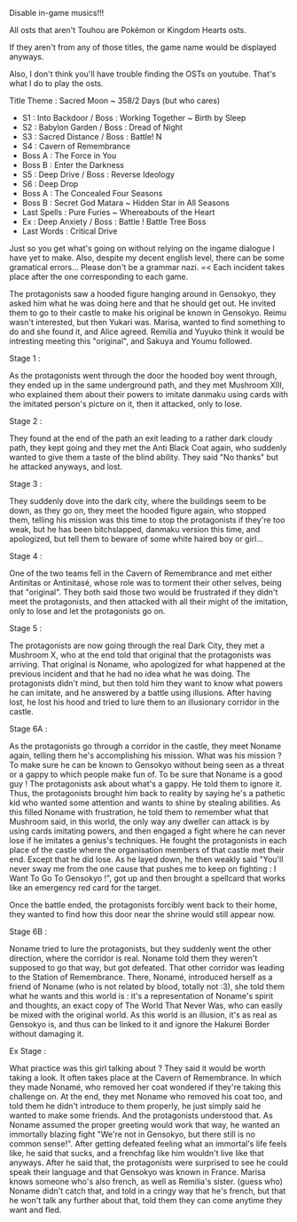 Disable in-game musics!!!

All osts that aren't Touhou are Pokémon or Kingdom Hearts osts. 

If they aren't from any of those titles, the game name would be displayed anyways.

Also, I don't think you'll have trouble finding the OSTs on youtube. That's what I do to play the osts.

Title Theme : Sacred Moon ~ 358/2 Days
(but who cares)

- S1 : Into Backdoor / Boss : Working Together ~ Birth by Sleep
- S2 : Babylon Garden / Boss : Dread of Night
- S3 : Sacred Distance / Boss : Battle! N
- S4 : Cavern of Remembrance
- Boss A : The Force in You
- Boss B : Enter the Darkness
- S5 : Deep Drive / Boss : Reverse Ideology
- S6 : Deep Drop
- Boss A : The Concealed Four Seasons
- Boss B : Secret God Matara ~ Hidden Star in All Seasons
- Last Spells : Pure Furies ~ Whereabouts of the Heart
- Ex : Deep Anxiety / Boss : Battle ! Battle Tree Boss
- Last Words : Critical Drive

Just so you get what's going on without relying on the ingame dialogue I have yet to make. Also, despite my decent english level, there can be some gramatical errors... Please don't be a grammar nazi. =<
Each incident takes place after the one corresponding to each game.

The protagonists saw a hooded figure hanging around in Gensokyo, they asked him what he was doing here and that he should get out. He invited them to go to their castle to make his original be known in Gensokyo.
Reimu wasn't interested, but then Yukari was. Marisa, wanted to find something to do and she found it, and Alice agreed. Remilia and Yuyuko think it would be intresting meeting this "original", and Sakuya and Youmu followed.

Stage 1 :

As the protagonists went through the door the hooded boy went through, they ended up in the same underground path, and they met Mushroom XIII, who explained them about their powers to imitate danmaku using cards with the imitated person's picture on it, then it attacked, only to lose.

Stage 2 :

They found at the end of the path an exit leading to a rather dark cloudy path, they kept going and they met the Anti Black Coat again, who suddenly wanted to give them a taste of the blind ability. They said "No thanks" but he attacked anyways, and lost.

Stage 3 :

They suddenly dove into the dark city, where the buildings seem to be down, as they go on, they meet the hooded figure again, who stopped them, telling his mission was this time to stop the protagonists if they're too weak, but he has been bitchslapped, danmaku
version this time, and apologized, but tell them to beware of some white haired boy or girl...

Stage 4 :

One of the two teams fell in the Cavern of Remembrance and met either Antinitas or Antinitasé, whose role was to torment their other selves, being that "original". They both said those two would be frustrated if they didn't meet the protagonists, and then attacked with all their might of the imitation,
only to lose and let the protagonists go on.

Stage 5 : 

The protagonists are now going through the real Dark City, they met a Mushroom X, who at the end told that original that the protagonists was arriving. That original is Noname, who apologized for what happened at the
previous incident and that he had no idea what he was doing. The protagonists didn't mind, but then told him they want to know what powers he can imitate, and he answered by a battle using illusions. After having lost, he lost his hood and tried to lure them to an illusionary corridor in the castle.

Stage 6A :

As the protagonists go through a corridor in the castle, they meet Noname again, telling them he's accomplishing his mission. What was his mission ? To make sure he can be known to Gensokyo without being seen as a threat or a gappy to which people make fun of. 
To be sure that Noname is a good guy ! The protagonists ask about what's a gappy. He told them to ignore it. Thus, the protagonists brought him back to reality by saying he's a pathetic kid who wanted some attention and wants to shine by stealing abilities.
As this filled Noname with frustration, he told them to remember what that Mushroom said, in this world, the only way any dweller can attack is by using cards imitating powers, and then engaged a fight where he can never lose if he imitates a genius's techniques.
He fought the protagonists in each place of the castle where the organisation members of that castle met their end.
Except that he did lose. As he layed down, he then weakly said "You'll never sway me from the one cause that pushes me to keep on fighting : I Want To Go To Gensokyo !", got up and then brought a spellcard that works like an emergency red card for the target.

Once the battle ended, the protagonists forcibly went back to their home, they wanted to find how this door near the shrine would still appear now.

Stage 6B :

Noname tried to lure the protagonists, but they suddenly went the other direction, where the corridor is real. Noname told them they weren't supposed to go that way, but got defeated.
That other corridor was leading to the Station of Remembrance. There, Nonamé, introduced herself as a friend of Noname (who is not related by blood, totally not :3), she told them what he wants and this world is : it's a representation
of Noname's spirit and thoughts, an exact copy of The World That Never Was, who can easily be mixed with the original world. As this world is an illusion, it's as real as Gensokyo is, and thus can be linked to it and ignore the Hakurei Border without damaging it.

Ex Stage :

What practice was this girl talking about ? They said it would be worth taking a look. It often takes place at the Cavern of Remembrance. In which they made Nonamé, who removed her coat wondered if they're taking this challenge on.
At the end, they met Noname who removed his coat too, and told them he didn't introduce to them properly, he just simply said he wanted to make some friends. And the protagonists understood that. As Noname assumed the proper greeting would work that way, he wanted an immortally blazing fight "We're not
in Gensokyo, but there still is no common sense!". After getting defeated feeling what an immortal's life feels like, he said that sucks, and a frenchfag like him wouldn't live like that anyways. After he said that, the protagonists were surprised to see he could speak their language
and that Gensokyo was known in France. Marisa knows someone who's also french, as well as Remilia's sister. (guess who) Noname didn't catch that, and told in a cringy way that he's french, but that he won't talk any further about that, told them they can come anytime they want and fled.

